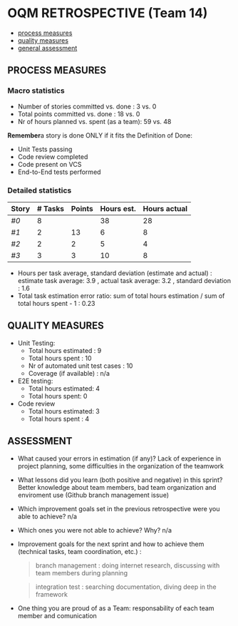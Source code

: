OQM RETROSPECTIVE (Team 14)
=====================================

- [process measures](#process-measures)
- [quality measures](#quality-measures)
- [general assessment](#assessment)

## PROCESS MEASURES 

### Macro statistics

- Number of stories committed vs. done : 3 vs. 0
- Total points committed vs. done : 18 vs. 0
- Nr of hours planned vs. spent (as a team): 59 vs. 48

**Remember**a story is done ONLY if it fits the Definition of Done:
 
- Unit Tests passing
- Code review completed
- Code present on VCS
- End-to-End tests performed


### Detailed statistics

| Story  | # Tasks | Points | Hours est. | Hours actual |
|--------|---------|--------|------------|--------------|
| _#0_   |    8    |        |    38      |     28       |       (Task #10 Integretion test not done)
| _#1_   |    2    |   13   |    6       |     8        |
| _#2_   |    2    |   2    |    5       |     4        |
| _#3_   |    3    |   3    |    10      |     8        |



- Hours per task average, standard deviation (estimate and actual) : estimate task average: 3.9 , actual task average: 3.2 , standard deviation : 1.6
- Total task estimation error ratio: sum of total hours estimation / sum of total hours spent - 1 : 0.23

  
## QUALITY MEASURES 

- Unit Testing:
  - Total hours estimated : 9
  - Total hours spent : 10
  - Nr of automated unit test cases : 10
  - Coverage (if available) : n/a
- E2E testing:
  - Total hours estimated: 4
  - Total hours spent: 0
- Code review 
  - Total hours estimated: 3 
  - Total hours spent : 4
  


## ASSESSMENT

- What caused your errors in estimation (if any)? Lack of experience in project planning, some difficulties in the organization of the teamwork

- What lessons did you learn (both positive and negative) in this sprint? Better knowledge about team members, bad team organization and enviroment use (Github branch management issue)

- Which improvement goals set in the previous retrospective were you able to achieve? n/a 
  
- Which ones you were not able to achieve? Why? n/a

- Improvement goals for the next sprint and how to achieve them (technical tasks, team coordination, etc.) :

  > branch management : doing internet research, discussing with team members during planning
  
  > integration test : searching documentation, diving deep in the framework

- One thing you are proud of as a Team: responsability of each team member and comunication
